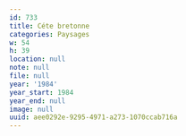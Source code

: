 ```yaml
---
id: 733
title: Céte bretonne
categories: Paysages
w: 54
h: 39
location: null
note: null
file: null
year: '1984'
year_start: 1984
year_end: null
image: null
uuid: aee0292e-9295-4971-a273-1070ccab716a
---
```


